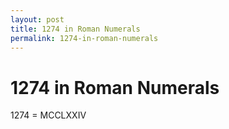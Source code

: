 ```yaml
---
layout: post
title: 1274 in Roman Numerals
permalink: 1274-in-roman-numerals
---
```


# 1274 in Roman Numerals

1274 = MCCLXXIV

